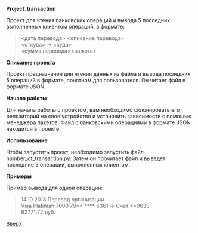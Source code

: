 <a id="anchor"></a>

____Project_transaction____

Проект для чтения банковских операций и вывода 5 последних выполненных клиентом операций, в формате:

> <дата перевода> <описание перевода>  
<откуда> -> <куда>  
<сумма перевода><валюта>

__Описание проекта__

Проект предназначен для чтения данных из файла и вывода последних 5 операций в формате, понятном для пользователя.
Он читает файл в формате JSON.

__Начало работы__

Для начала работы с проектом, вам необходимо склонировать его репозиторий на свое устройство и установить зависимости
с помощью менеджера пакетов. Файл с банковскими операциями в формате JSON находится в проекте.

__Использование__

Чтобы запустить проект, необходимо запустить файл number_of_transaction.py.
Затем он прочитает файл и выведет последние 5 операций, выполненных клиентом.

__Примеры__

Пример вывода для одной операции:

> 14.10.2018 Перевод организации  
> Visa Platinum 7000 79** **** 6361 -> Счет **9638  
> 82771.72 руб.

[Вверх](#anchor)
